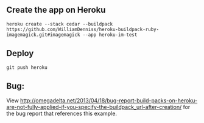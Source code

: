## Create the app on Heroku

    heroku create --stack cedar --buildpack https://github.com/WilliamDenniss/heroku-buildpack-ruby-imagemagick.git#imagemagick --app heroku-im-test

## Deploy

    git push heroku
    
## Bug:

View http://omegadelta.net/2013/04/18/bug-report-build-packs-on-heroku-are-not-fully-applied-if-you-specify-the-buildpack_url-after-creation/ for the bug report that references this example.
